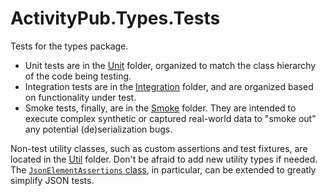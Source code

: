 ﻿# ActivityPub.Types.Tests

Tests for the types package.

* Unit tests are in the [Unit](Unit) folder, organized to match the class hierarchy of the code being testing.
* Integration tests are in the [Integration](Integration) folder, and are organized based on functionality under test.
* Smoke tests, finally, are in the [Smoke](Smoke) folder. They are intended to execute complex synthetic or captured real-world data to "smoke out" any potential (de)serialization bugs.

Non-test utility classes, such as custom assertions and test fixtures, are located in the [Util](Util) folder.
Don't be afraid to add new utility types if needed.
The [`JsonElementAssertions` class](Util/Assertions/JsonElementAssertions.cs), in particular, can be extended to greatly simplify JSON tests.